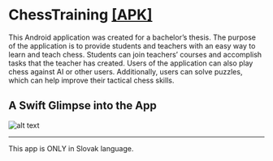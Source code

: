 # ChessTraining [[APK]](https://drive.google.com/file/d/110DPzeQv-1i5rJA97fdTpk3pGH_Jlvr0/view)

This Android application was created for a bachelor’s thesis. The purpose of the application is to provide students and teachers with an easy way to learn and teach chess. Students can join teachers’ courses and accomplish tasks that the teacher has created. Users of the application can also play chess against AI or other users. Additionally, users can solve puzzles, which can help improve their tactical chess skills.

## A Swift Glimpse into the App

![alt text](https://i.ibb.co/JxVs26j/img.png)


---

This app is ONLY in Slovak language.
